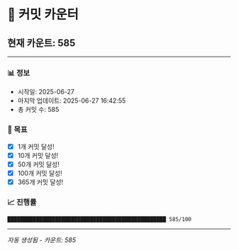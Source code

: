 # 🔢 커밋 카운터

## 현재 카운트: 585

---

### 📊 정보
- 시작일: 2025-06-27
- 마지막 업데이트: 2025-06-27 16:42:55
- 총 커밋 수: 585

### 🎯 목표
- [x] 1개 커밋 달성!
- [x] 10개 커밋 달성!
- [x] 50개 커밋 달성!
- [x] 100개 커밋 달성!
- [x] 365개 커밋 달성!

### 📈 진행률
```
██████████████████████████████████████████████████ 585/100
```

---
*자동 생성됨 - 카운트: 585*
